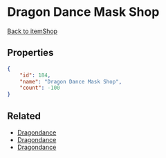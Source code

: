 # Dragon Dance Mask Shop

<no description available>

[Back to itemShop](../item-shops.md)

## Properties

```json
{
    "id": 184,
    "name": "Dragon Dance Mask Shop",
    "count": -100
}
```

## Related

- [Dragondance](../items/4990-dragondance.md)
- [Dragondance](../items/4991-dragondance.md)
- [Dragondance](../items/4992-dragondance.md)

